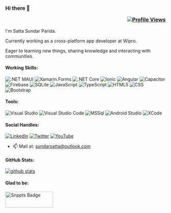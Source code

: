 ### Hi there 👋 <p align="right">[![Profile Views](https://komarev.com/ghpvc/?username=sattasundar&color=blueviolet)](https://github.com/sattasundar)</p>

I'm Satta Sundar Parida.

Currently working as a cross-platform app developer at Wipro.

Eager to learning new things, sharing knowledge and interacting with communities.

#### Working Skills: 

![.NET MAUI](https://img.shields.io/badge/.NET-MAUI-blueviolet?style=flat-square&logo=csharp) 
![Xamarin.Forms](https://img.shields.io/badge/Xamarin.Forms-green?style=flat-square&logo=xamarin) 
![.NET Core](https://img.shields.io/badge/.NET-Core-blueviolet?style=flat-square)
![Ionic](https://img.shields.io/badge/Ionic-9cf?style=flat-square&logo=ionic)
![Angular](https://img.shields.io/badge/Angular-red?style=flat-square&logo=angular)
![Capacitor](https://img.shields.io/badge/Capacitorjs-9cf?style=flat-square&logo=capacitor)
![Firebase](https://img.shields.io/badge/Firebase-brightgreen?style=flat-square&logo=firebase)
![SQLite](https://img.shields.io/badge/SQLite-informational?style=flat-square&logo=sqlite)
![JavaScript](https://img.shields.io/badge/JavaScript-blueviolet?style=flat-square&logo=javascript)
![TypeScript](https://img.shields.io/badge/TypeScript-yellow?style=flat-square&logo=typescript)
![HTML5](https://img.shields.io/badge/HTML5-green?style=flat-square&logo=html5)
![CSS](https://img.shields.io/badge/CSS-brightgreen?style=flat-square&logo=csswizardry)
![Bootstrap](https://img.shields.io/badge/Bootstrap-9af?style=flat-square&logo=bootstrap)

#### Tools:

![Visual Studio](https://img.shields.io/badge/Visual%20Studio-blueviolet?style=flat-square&logo=visualstudio)
![Visual Studio Code](https://img.shields.io/badge/VS%20Code-blue?style=flat-square&logo=visualstudio)
![MSSql](https://img.shields.io/badge/MS%20SQL-blueviolet?style=flat-square&logo=microsoftsqlserver)
![Android Studio](https://img.shields.io/badge/Android%20Studio-yellowgreen?style=flat-square&logo=androidstudio)
![XCode](https://img.shields.io/badge/Xcode-9af?style=flat-square&logo=xcode)

 <!-- <p align="center">
  <img src="https://habib.al-mawali.com/wp-content/uploads/ibm-cloud.png" alt="ibm certified" width="126" height="80"/>
  <img src="https://habib.al-mawali.com/wp-content/uploads/KTBase-Technologies.png" alt="ktbase" width="133" height="80"/>
 </p> -->

#### Social Handles:

[![LinkedIn](https://img.shields.io/badge/LinkedIn-blue?style=flat-square&logo=linkedin)](https://www.linkedin.com/in/sattasundar-parida)
[![Twitter](https://img.shields.io/badge/Twitter-blueviolet?style=flat-square&logo=twitter)](https://twitter.com/sundarsatta)
[![YouTube](https://img.shields.io/badge/YouTube-red?style=flat-square&logo=youtube)](https://www.youtube.com/channel/UClc0YOyWMgzQWZ-pcbCflCA)

- 📫 Mail at: sundarsatta@outlook.com

#### GitHub Stats:

<p>
  <a href="https://github.com/sattasundar">
    <img src="https://github-readme-stats.vercel.app/api?username=sattasundar&show_icons=true&theme=tokyonight&count_private=true&include_all_commits=true" alt="github stats">
  </a>
  <!--<a href="https://github.com/sattasundar">
    <img src="https://github-readme-stats.vercel.app/api/top-langs/?username=sattasundar&layout=compact&show_icons=true&theme=tokyonight&langs_count=8"                  alt="github stats">
  </a>-->
</p>

#### Glad to be:

<p>
   <a href="https://snppts.dev/snippet/maui-starbucks-redesign" target="_blank">
   <img src="https://camo.githubusercontent.com/cd35f0ca9d14d9c9a7c4f35e9321fc32fa6369570292080e6c44fe8522768139/68747470733a2f2f7777772e736e707074732e6465762f696d672f736e707074732d62616467652e6a7067" width="150" height="50" alt="Snppts Badge"/>
</a>
</p>


<!--
**sattasundar/sattasundar** is a ✨ _special_ ✨ repository because its `README.md` (this file) appears on your GitHub profile.

Here are some ideas to get you started:

- 🔭 I’m currently working on ...
- 🌱 I’m currently learning ...
- 👯 I’m looking to collaborate on ...
- 🤔 I’m looking for help with ...
- 💬 Ask me about ...
- 📫 How to reach me: ...
- 😄 Pronouns: ...
- ⚡ Fun fact: ...
-->
